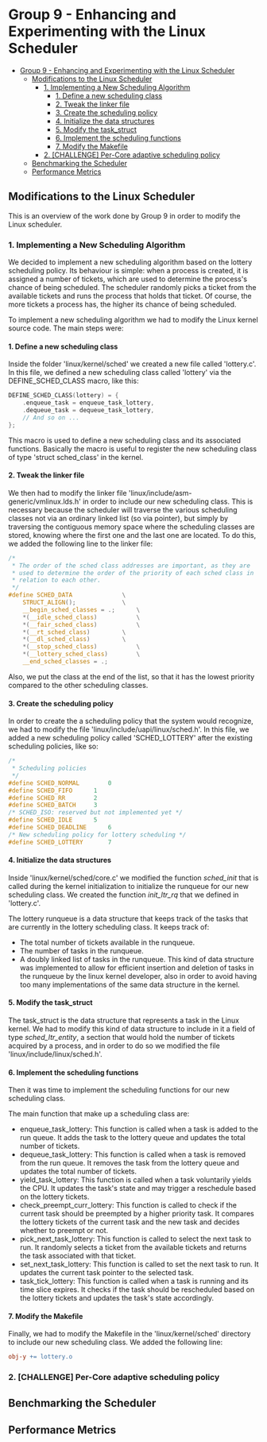 # Group 9 - Enhancing and Experimenting with the Linux Scheduler

- [Group 9 - Enhancing and Experimenting with the Linux Scheduler](#group-9---enhancing-and-experimenting-with-the-linux-scheduler)
	- [Modifications to the Linux Scheduler](#modifications-to-the-linux-scheduler)
		- [1. Implementing a New Scheduling Algorithm](#1-implementing-a-new-scheduling-algorithm)
			- [1. Define a new scheduling class](#1-define-a-new-scheduling-class)
			- [2. Tweak the linker file](#2-tweak-the-linker-file)
			- [3. Create the scheduling policy](#3-create-the-scheduling-policy)
			- [4. Initialize the data structures](#4-initialize-the-data-structures)
			- [5. Modify the task\_struct](#5-modify-the-task_struct)
			- [6. Implement the scheduling functions](#6-implement-the-scheduling-functions)
			- [7. Modify the Makefile](#7-modify-the-makefile)
		- [2. \[CHALLENGE\] Per-Core adaptive scheduling policy](#2-challenge-per-core-adaptive-scheduling-policy)
	- [Benchmarking the Scheduler](#benchmarking-the-scheduler)
	- [Performance Metrics](#performance-metrics)


## Modifications to the Linux Scheduler

This is an overview of the work done by Group 9 in order to modify the Linux scheduler. 

### 1. Implementing a New Scheduling Algorithm

We decided to implement a new scheduling algorithm based on the lottery scheduling policy. Its behaviour is simple: when a process is created, it is assigned a number of tickets, which are used to determine the process's chance of being scheduled. The scheduler randomly picks a ticket from the available tickets and runs the process that holds that ticket. Of course, the more tickets a process has, the higher its chance of being scheduled.

To implement a new scheduling algorithm we had to modify the Linux kernel source code. The main steps were:

#### 1. Define a new scheduling class

Inside the folder 'linux/kernel/sched' we created a new file called 'lottery.c'. In this file, we defined a new scheduling class called 'lottery' via the DEFINE_SCHED_CLASS macro, like this:

```c
DEFINE_SCHED_CLASS(lottery) = {
	.enqueue_task = enqueue_task_lottery,
	.dequeue_task = dequeue_task_lottery,
	// And so on ...
};
```

This macro is used to define a new scheduling class and its associated functions. Basically the macro is useful to register the new scheduling class of type 'struct sched_class' in the kernel.

#### 2. Tweak the linker file

We then had to modify the linker file 'linux/include/asm-generic/vmlinux.lds.h' in order to include our new scheduling class. This is necessary because the scheduler will traverse the various scheduling classes not via an ordinary linked list (so via pointer), but simply by traversing the contiguous memory space where the scheduling classes are stored, knowing where the first one and the last one are located. To do this, we added the following line to the linker file:

```c
/*
 * The order of the sched class addresses are important, as they are
 * used to determine the order of the priority of each sched class in
 * relation to each other.
 */
#define SCHED_DATA				\
	STRUCT_ALIGN();				\
	__begin_sched_classes = .;		\
	*(__idle_sched_class)			\
	*(__fair_sched_class)			\
	*(__rt_sched_class)			\
	*(__dl_sched_class)			\
	*(__stop_sched_class)			\
	*(__lottery_sched_class)		\
	__end_sched_classes = .;
```

Also, we put the class at the end of the list, so that it has the lowest priority compared to the other scheduling classes.

#### 3. Create the scheduling policy

In order to create the a scheduling policy that the system would recognize, we had to modify the file 'linux/include/uapi/linux/sched.h'. In this file, we added a new scheduling policy called 'SCHED_LOTTERY' after the existing scheduling policies, like so:

```c
/*
 * Scheduling policies
 */
#define SCHED_NORMAL		0
#define SCHED_FIFO		1
#define SCHED_RR		2
#define SCHED_BATCH		3
/* SCHED_ISO: reserved but not implemented yet */
#define SCHED_IDLE		5
#define SCHED_DEADLINE		6
/* New scheduling policy for lottery scheduling */
#define SCHED_LOTTERY		7
```

#### 4. Initialize the data structures

Inside 'linux/kernel/sched/core.c' we modified the function *sched_init* that is called during the kernel initialization to initialize the runqueue for our new scheduling class. We created the function *init_ltr_rq* that we defined in 'lottery.c'.

The lottery runqueue is a data structure that keeps track of the tasks that are currently in the lottery scheduling class. It keeps track of:

- The total number of tickets available in the runqueue.
- The number of tasks in the runqueue.
- A doubly linked list of tasks in the runqueue. This kind of data structure was implemented to allow for efficient insertion and deletion of tasks in the runqueue by the linux kernel developer, also in order to avoid having too many implementations of the same data structure in the kernel.

#### 5. Modify the task_struct

The task_struct is the data structure that represents a task in the Linux kernel. We had to modify this kind of data structure to include in it a field of type *sched_ltr_entity*, a section that would hold the number of tickets acquired by a process, and in order to do so we modified the file 'linux/include/linux/sched.h'.

#### 6. Implement the scheduling functions

Then it was time to implement the scheduling functions for our new scheduling class. 

The main function that make up a scheduling class are:

- enqueue_task_lottery: This function is called when a task is added to the run queue. It adds the task to the lottery queue and updates the total number of tickets.
- dequeue_task_lottery: This function is called when a task is removed from the run queue. It removes the task from the lottery queue and updates the total number of tickets.
- yield_task_lottery: This function is called when a task voluntarily yields the CPU. It updates the task's state and may trigger a reschedule based on the lottery tickets.
- check_preempt_curr_lottery: This function is called to check if the current task should be preempted by a higher priority task. It compares the lottery tickets of the current task and the new task and decides whether to preempt or not.
- pick_next_task_lottery: This function is called to select the next task to run. It randomly selects a ticket from the available tickets and returns the task associated with that ticket.
- set_next_task_lottery: This function is called to set the next task to run. It updates the current task pointer to the selected task.
- task_tick_lottery: This function is called when a task is running and its time slice expires. It checks if the task should be rescheduled based on the lottery tickets and updates the task's state accordingly.

#### 7. Modify the Makefile

Finally, we had to modify the Makefile in the 'linux/kernel/sched' directory to include our new scheduling class. We added the following line:

```makefile
obj-y += lottery.o
```

### 2. [CHALLENGE] Per-Core adaptive scheduling policy

## Benchmarking the Scheduler



## Performance Metrics